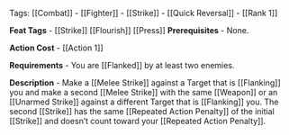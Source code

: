 Tags: [[Combat]] - [[Fighter]] - [[Strike]] - [[Quick Reversal]] - [[Rank 1]]

**Feat Tags** - [[Strike]] [[Flourish]] [[Press]]
**Prerequisites** - None.

**Action Cost** - [[Action 1]] 

**Requirements** - You are [[Flanked]] by at least two enemies.

**Description** -  Make a [[Melee Strike]] against a Target that is [[Flanking]] you and make a second [[Melee Strike]] with the same [[Weapon]] or an [[Unarmed Strike]] against a different Target that is [[Flanking]] you. The second [[Strike]] has the same [[Repeated Action Penalty]] of the initial [[Strike]] and doesn’t count toward your [[Repeated Action Penalty]].